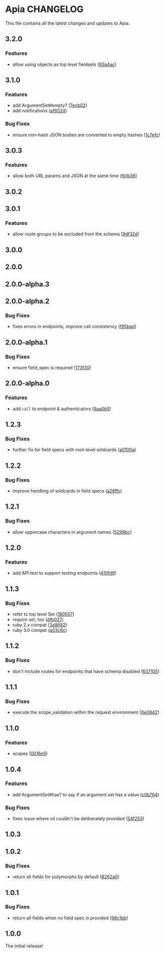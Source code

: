 # Apia CHANGELOG

This file contains all the latest changes and updates to Apia.

## 3.2.0

### Features

- allow using objects as top level fieldsets ([93a4ac](https://github.com/krystal/apia/commit/93a4ac774940f10716ed676de6e2d55aa7ec3db6))

## 3.1.0

### Features

- add ArgumentSet#empty? ([7ecb02](https://github.com/krystal/apia/commit/7ecb0252571250620070f8355904725a344b9959))
- add notifications ([af932d](https://github.com/krystal/apia/commit/af932dc452d002bcabd4b8afa58f1eded9551c5a))

### Bug Fixes

- ensure non-hash JSON bodies are converted to empty hashes ([1c7efc](https://github.com/krystal/apia/commit/1c7efcdcd11379e9bdfabc853eed20feee90743a))

## 3.0.3

### Features

- allow both URL params and JSON at the same time ([fb1b36](https://github.com/krystal/apia/commit/fb1b36d2b1388d43c1360b0be413611dc0adce5a))

## 3.0.2

## 3.0.1

### Features

- allow route groups to be excluded from the schema ([9df32d](https://github.com/krystal/apia/commit/9df32d02704378f50f7e294a7616de24ce65fdcb))

## 3.0.0

## 2.0.0

## 2.0.0-alpha.3

## 2.0.0-alpha.2

### Bug Fixes

- fixes errors in endpoints, improve call consistency ([f95bad](https://github.com/krystal/apia/commit/f95bad7e34ec01b809adaaaa985ebbe1df82b1b4))

## 2.0.0-alpha.1

### Bug Fixes

- ensure field_spec is required ([173f30](https://github.com/krystal/apia/commit/173f30857ffa870bfbc7bd610d3bc7ec84e7bfd7))

## 2.0.0-alpha.0

### Features

- add `call` to endpoint & authenticators ([9aa0b5](https://github.com/krystal/apia/commit/9aa0b55ff9b470eeb7a0bd4d80b58f343ce123b1))

## 1.2.3

### Bug Fixes

- further fix for field specs with root-level wildcards ([a0100a](https://github.com/krystal/apia/commit/a0100aabb9573a315deb3d532a6aa3fcb22c965c))

## 1.2.2

### Bug Fixes

- improve handling of wildcards in field specs ([a26ffc](https://github.com/krystal/apia/commit/a26ffc297563ace3d7b82d5363a1ccb76422e02e))

## 1.2.1

### Bug Fixes

- allow uppercase characters in argument names ([5299bc](https://github.com/krystal/apia/commit/5299bc4e4478086ebf1efadbb24513270a404863))

## 1.2.0

### Features

- add API.test to support testing endpoints ([410fd9](https://github.com/krystal/apia/commit/410fd9cbfd63de266cb99a4ddccded67cf61be3a))

## 1.1.3

### Bug Fixes

- refer to top level Set ([180557](https://github.com/krystal/apia/commit/180557f96b0ba917ede14004e6ca258239185247))
- require set, too ([dfb027](https://github.com/krystal/apia/commit/dfb027ca5e32a5e2687e17715bbe0efc08eefb7d))
- ruby 2.x compat ([3a8682](https://github.com/krystal/apia/commit/3a8682f5db07df5a750b9be6ae8907403cbcad52))
- ruby 3.0 compat ([a03c6c](https://github.com/krystal/apia/commit/a03c6c5ff34f1725465800b5e4b80854cffda0fb))

## 1.1.2

### Bug Fixes

- don't include routes for endpoints that have schema disabled ([637105](https://github.com/krystal/apia/commit/6371059dde8a4677cbb347043a27e9df9123c025))

## 1.1.1

### Bug Fixes

- execute the scope_validation within the request environment ([0e0842](https://github.com/krystal/apia/commit/0e08423efd74845a88ed69d22ee23d920fba06d5))

## 1.1.0

### Features

- scopes ([0016e5](https://github.com/krystal/apia/commit/0016e5ef6d1f2ca30a2a83526444a19b5b577822))

## 1.0.4

### Features

- add ArgumentSet#has? to say if an argument set has a value ([c0b764](https://github.com/krystal/apia/commit/c0b7643eaad5f6b3b1fbc625015d918a23bd49af))

### Bug Fixes

- fixes issue where nil couldn't be deliberately provided ([54f253](https://github.com/krystal/apia/commit/54f253b1627326287b8738802737c7e393741074))

## 1.0.3

## 1.0.2

### Bug Fixes

- return all fields for polymorphs by default ([8262a0](https://github.com/krystal/apia/commit/8262a0eba7d3c75fa3c7c5efdb061c04b72a7434))

## 1.0.1

### Bug Fixes

- return all fields when no field spec is provided ([98c1bb](https://github.com/krystal/apia/commit/98c1bbb1118028db821e3409df12ca89ff959b0b))

## 1.0.0

The initial release!
